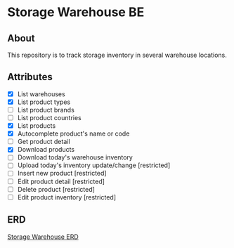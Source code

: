 # Storage Warehouse BE

## About
This repository is to track storage inventory in several warehouse locations.

## Attributes
- [x] List warehouses
- [x] List product types
- [ ] List product brands
- [ ] List product countries
- [x] List products
- [x] Autocomplete product's name or code
- [ ] Get product detail
- [x] Download products
- [ ] Download today's warehouse inventory
- [ ] Upload today's inventory update/change [restricted]
- [ ] Insert new product [restricted]
- [ ] Edit product detail [restricted]
- [ ] Delete product [restricted]
- [ ] Edit product inventory [restricted]

## ERD
[Storage Warehouse ERD](https://docs.google.com/document/d/1Nlp1i7EkEM2Ptw9LyOxHiLD8fSiBXL_NBx3rBWLyVQU/edit?usp=sharing)